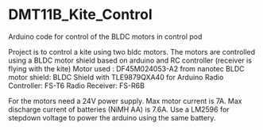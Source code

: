 # DMT11B_Kite_Control
 Arduino code for control of the BLDC motors in control pod

Project is to control a kite using two bldc motors. The motors are controlled using a BLDC motor shield based on arduino and RC controller (receiver is flying with the kite)
Motor used : DF45M024053-A2 from nanotec
BLDC motor shield: BLDC Shield with TLE9879QXA40 for Arduino
Radio Controller: FS-T6
Radio Receiver: FS-R6B
 
For the motors need a 24V power supply. Max motor current is 7A. Max discharge current of batteries (NiMH AA) is 7.6A. 
Use a LM2596 for stepdown voltage to power the arduino using the same battery. 

